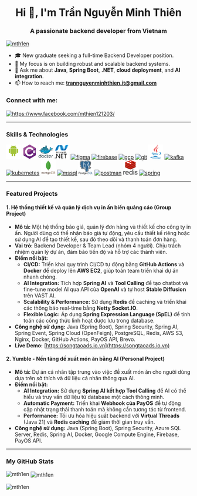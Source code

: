<h1 align="center">Hi 👋, I'm Trần Nguyễn Minh Thiên</h1>
<h3 align="center">A passionate backend developer from Vietnam</h3>

<p align="left"> <a href="https://github.com/ryo-ma/github-profile-trophy"><img src="https://github-profile-trophy.vercel.app/?username=mth1en" alt="mth1en" /></a> </p>

- 🎓 New graduate seeking a full-time Backend Developer position.
- 🌱 My focus is on building robust and scalable backend systems.
- 💬 Ask me about **Java**, **Spring Boot**, **.NET**, **cloud deployment**, and **AI integration**.
- 📫 How to reach me: **trannguyenminhthien.it@gmail.com**

<h3 align="left">Connect with me:</h3>
<p align="left">
<a href="https://www.facebook.com/mthien121203/" target="blank"><img align="center" src="https://raw.githubusercontent.com/rahuldkjain/github-profile-readme-generator/master/src/images/icons/Social/facebook.svg" alt="https://www.facebook.com/mthien121203/" height="30" width="40" /></a>
</p>

---

### **Skills & Technologies**

<p align="left">
  <a href="https://developer.android.com" target="_blank" rel="noreferrer"><img src="https://raw.githubusercontent.com/devicons/devicon/master/icons/android/android-original-wordmark.svg" alt="android" width="40" height="40"/></a>
  <a href="https://www.w3schools.com/cs/" target="_blank" rel="noreferrer"><img src="https://raw.githubusercontent.com/devicons/devicon/master/icons/csharp/csharp-original.svg" alt="csharp" width="40" height="40"/></a>
  <a href="https://www.docker.com/" target="_blank" rel="noreferrer"><img src="https://raw.githubusercontent.com/devicons/devicon/master/icons/docker/docker-original-wordmark.svg" alt="docker" width="40" height="40"/></a>
  <a href="https://dotnet.microsoft.com/" target="_blank" rel="noreferrer"><img src="https://raw.githubusercontent.com/devicons/devicon/master/icons/dot-net/dot-net-original-wordmark.svg" alt="dotnet" width="40" height="40"/></a>
  <a href="https://www.figma.com/" target="_blank" rel="noreferrer"><img src="https://www.vectorlogo.zone/logos/figma/figma-icon.svg" alt="figma" width="40" height="40"/></a>
  <a href="https://firebase.google.com/" target="_blank" rel="noreferrer"><img src="https://www.vectorlogo.zone/logos/firebase/firebase-icon.svg" alt="firebase" width="40" height="40"/></a>
  <a href="https://cloud.google.com" target="_blank" rel="noreferrer"><img src="https://www.vectorlogo.zone/logos/google_cloud/google_cloud-icon.svg" alt="gcp" width="40" height="40"/></a>
  <a href="https://git-scm.com/" target="_blank" rel="noreferrer"><img src="https://www.vectorlogo.zone/logos/git-scm/git-scm-icon.svg" alt="git" width="40" height="40"/></a>
  <a href="https://www.java.com" target="_blank" rel="noreferrer"><img src="https://raw.githubusercontent.com/devicons/devicon/master/icons/java/java-original.svg" alt="java" width="40" height="40"/></a>
  <a href="https://kafka.apache.org/" target="_blank" rel="noreferrer"><img src="https://www.vectorlogo.zone/logos/apache_kafka/apache_kafka-icon.svg" alt="kafka" width="40" height="40"/></a>
  <a href="https://kubernetes.io" target="_blank" rel="noreferrer"><img src="https://www.vectorlogo.zone/logos/kubernetes/kubernetes-icon.svg" alt="kubernetes" width="40" height="40"/></a>
  <a href="https://www.mongodb.com/" target="_blank" rel="noreferrer"><img src="https://raw.githubusercontent.com/devicons/devicon/master/icons/mongodb/mongodb-original-wordmark.svg" alt="mongodb" width="40" height="40"/></a>
  <a href="https://www.microsoft.com/en-us/sql-server" target="_blank" rel="noreferrer"><img src="https://www.svgrepo.com/show/303229/microsoft-sql-server-logo.svg" alt="mssql" width="40" height="40"/></a>
  <a href="https://www.postgresql.org" target="_blank" rel="noreferrer"><img src="https://raw.githubusercontent.com/devicons/devicon/master/icons/postgresql/postgresql-original-wordmark.svg" alt="postgresql" width="40" height="40"/></a>
  <a href="https://postman.com" target="_blank" rel="noreferrer"><img src="https://www.vectorlogo.zone/logos/getpostman/getpostman-icon.svg" alt="postman" width="40" height="40"/></a>
  <a href="https://redis.io" target="_blank" rel="noreferrer"><img src="https://raw.githubusercontent.com/devicons/devicon/master/icons/redis/redis-original-wordmark.svg" alt="redis" width="40" height="40"/></a>
  <a href="https://spring.io/" target="_blank" rel="noreferrer"><img src="https://www.vectorlogo.zone/logos/springio/springio-icon.svg" alt="spring" width="40" height="40"/></a>
</p>

---

### **Featured Projects**

#### 1. Hệ thống thiết kế và quản lý dịch vụ in ấn biển quảng cáo (Group Project)
* **Mô tả:** Một hệ thống báo giá, quản lý đơn hàng và thiết kế cho công ty in ấn. Người dùng có thể nhận báo giá tự động, yêu cầu thiết kế riêng hoặc sử dụng AI để tạo thiết kế, sau đó theo dõi và thanh toán đơn hàng.
* **Vai trò:** Backend Developer & Team Lead (nhóm 4 người). Chịu trách nhiệm quản lý dự án, đảm bảo tiến độ và hỗ trợ các thành viên.
* **Điểm nổi bật:**
    * **CI/CD:** Triển khai quy trình CI/CD tự động bằng **GitHub Actions** và **Docker** để deploy lên **AWS EC2**, giúp toàn team triển khai dự án nhanh chóng.
    * **AI Integration:** Tích hợp **Spring AI** và **Tool Calling** để tạo chatbot và fine-tune model AI qua API của **OpenAI** và tự host **Stable Diffusion** trên VAST AI.
    * **Scalability & Performance:** Sử dụng **Redis** để caching và triển khai các thông báo real-time bằng **Netty Socket.IO**.
    * **Flexible Logic:** Áp dụng **Spring Expression Language (SpEL)** để tính toán các công thức linh hoạt được lưu trong database.
* **Công nghệ sử dụng:** Java (Spring Boot), Spring Security, Spring AI, Spring Event, Spring Cloud (OpenFeign), PostgreSQL, Redis, AWS S3, Nginx, Docker, GitHub Actions, PayOS API, Brevo.
* **Live Demo:** [https://songtaoads.io.vn](https://songtaoads.io.vn)

#### 2. Yumble - Nền tảng đề xuất món ăn bằng AI (Personal Project)
* **Mô tả:** Dự án cá nhân tập trung vào việc đề xuất món ăn cho người dùng dựa trên sở thích và dữ liệu cá nhân thông qua AI.
* **Điểm nổi bật:**
    * **AI Integration:** Sử dụng **Spring AI kết hợp Tool Calling** để AI có thể hiểu và truy vấn dữ liệu từ database một cách thông minh.
    * **Automatic Payment:** Triển khai **Webhook của PayOS** để tự động cập nhật trạng thái thanh toán mà không cần tương tác từ frontend.
    * **Performance:** Tối ưu hóa hiệu suất backend với **Virtual Threads** (Java 21) và **Redis caching** để giảm thời gian truy vấn.
* **Công nghệ sử dụng:** Java (Spring Boot), Spring Security, Azure SQL Server, Redis, Spring AI, Docker, Google Compute Engine, Firebase, PayOS API.

---

### **My GitHub Stats**

<p><img align="left" src="https://github-readme-stats.vercel.app/api/top-langs?username=mth1en&show_icons=true&locale=en&layout=compact" alt="mth1en" /></p>

<p>&nbsp;<img align="center" src="https://github-readme-stats.vercel.app/api?username=mth1en&show_icons=true&locale=en" alt="mth1en" /></p>

<p><img align="center" src="https://github-readme-streak-stats.herokuapp.com/?user=mth1en&" alt="mth1en" /></p>
